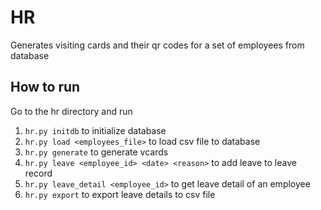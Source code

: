 # HR

Generates visiting cards and their qr codes for a set of employees from database

## How to run

Go to the hr directory and run
1) ```hr.py initdb``` to initialize database
2) ```hr.py load <employees_file>``` to load csv file to database
3) ```hr.py generate``` to generate vcards
4) ```hr.py leave <employee_id> <date> <reason>``` to add leave to leave record
5) ```hr.py leave_detail <employee_id>``` to get leave detail of an employee
6) ```hr.py export``` to export leave details to csv file